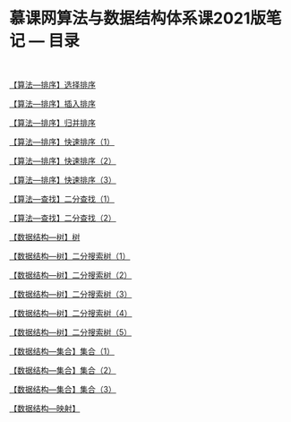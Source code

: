 # 慕课网算法与数据结构体系课2021版笔记 — 目录

<br/>

[【算法—排序】选择排序](https://yyscyber.github.io/computer-basic/data-structures-and-algorithms/imooc/dsna-system-2021/18bd23ff-90a7-4190-9644-e7f774127d50)

[【算法—排序】插入排序](https://yyscyber.github.io/computer-basic/data-structures-and-algorithms/imooc/dsna-system-2021/c989923b-55ec-4d80-841f-4ac17bab84d2)

[【算法—排序】归并排序](https://yyscyber.github.io/computer-basic/data-structures-and-algorithms/imooc/dsna-system-2021/72a731ae-8977-42e5-a7b4-7f4442560e53)

[【算法—排序】快速排序（1）](https://yyscyber.github.io/computer-basic/data-structures-and-algorithms/imooc/dsna-system-2021/d4bd01a7-170f-4f10-a4a1-4aef884260a4)

[【算法—排序】快速排序（2）](https://yyscyber.github.io/computer-basic/data-structures-and-algorithms/imooc/dsna-system-2021/2381943f-9bef-4e8e-a8b6-5439a4e2d703)

[【算法—排序】快速排序（3）](https://yyscyber.github.io/computer-basic/data-structures-and-algorithms/imooc/dsna-system-2021/62fff6af-836c-45e1-a7bf-4a3fe7e34c09)

[【算法—查找】二分查找（1）](https://yyscyber.github.io/computer-basic/data-structures-and-algorithms/imooc/dsna-system-2021/4580d6ea-9a5a-4e33-a552-aaa28b9e7188)

[【算法—查找】二分查找（2）](https://yyscyber.github.io/computer-basic/data-structures-and-algorithms/imooc/dsna-system-2021/f8112d7a-c18a-4426-926c-7ad4376e2751)

[【数据结构—树】树](https://yyscyber.github.io/computer-basic/data-structures-and-algorithms/imooc/dsna-system-2021/6448bd2f-7836-4be6-bec9-90d6c1e09bb3)

[【数据结构—树】二分搜索树（1）](https://yyscyber.github.io/computer-basic/data-structures-and-algorithms/imooc/dsna-system-2021/0e541bd2-ffe5-4156-88b3-8522d4341e98)

[【数据结构—树】二分搜索树（2）](https://yyscyber.github.io/computer-basic/data-structures-and-algorithms/imooc/dsna-system-2021/ed7ed3b1-3836-4441-a62e-8c74d411f824)

[【数据结构—树】二分搜索树（3）](https://yyscyber.github.io/computer-basic/data-structures-and-algorithms/imooc/dsna-system-2021/331bd7dd-a149-4fb3-a74e-c12f91df33d2)

[【数据结构—树】二分搜索树（4）](https://yyscyber.github.io/computer-basic/data-structures-and-algorithms/imooc/dsna-system-2021/20c90443-8ca1-49aa-831c-29cde297e613)

[【数据结构—树】二分搜索树（5）](1c1152db-f78f-42d3-a271-c20fa1628cfe)

[【数据结构—集合】集合（1）](https://yyscyber.github.io/computer-basic/data-structures-and-algorithms/imooc/dsna-system-2021/d24688b5-9279-4b3f-8621-a51b2ac221a2)

[【数据结构—集合】集合（2）](https://yyscyber.github.io/computer-basic/data-structures-and-algorithms/imooc/dsna-system-2021/404794f1-0948-4997-b0b3-c1a5f2f0dd71)

[【数据结构—集合】集合（3）](980bf587-82ab-4f4b-8501-ee8c06ef3780)

[【数据结构—映射】]()